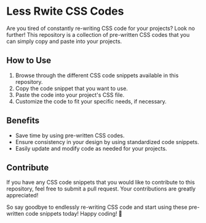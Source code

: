 # Less Rwite CSS Codes

Are you tired of constantly re-writing CSS code for your projects? Look no further! This repository is a collection of pre-written CSS codes that you can simply copy and paste into your projects.

## How to Use

1. Browse through the different CSS code snippets available in this repository.
2. Copy the code snippet that you want to use.
3. Paste the code into your project's CSS file.
4. Customize the code to fit your specific needs, if necessary.

## Benefits

- Save time by using pre-written CSS codes.
- Ensure consistency in your design by using standardized code snippets.
- Easily update and modify code as needed for your projects.

## Contribute

If you have any CSS code snippets that you would like to contribute to this repository, feel free to submit a pull request. Your contributions are greatly appreciated!

So say goodbye to endlessly re-writing CSS code and start using these pre-written code snippets today! Happy coding! 🎉
